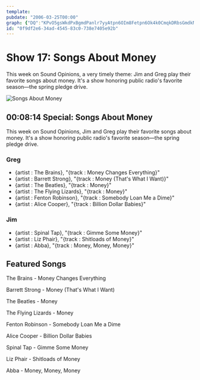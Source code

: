 ```yaml
---
template: 
pubdate: "2006-03-25T00:00"
graph: {"DQ":"KPvO5gsWkdPxBgmdPanlr7yyAtpn6OIm8Fetpn6Ok4k0CmqkDRbsGmdkNm9NHByIhdQdtSVjtkUfi6oAKHSvTf3Edf"}
id: "0f9df2e6-34ad-4545-83c0-738e7405e92b"
---
```






# Show 17: Songs About Money

This week on Sound Opinions, a very timely theme: Jim and Greg play their favorite songs about money. It's a show honoring public radio's favorite season—the spring pledge drive.

![Songs About Money](https://static.soundopinions.org/images/2006/songsaboutmoney.jpg)



## 00:08:14 Special: Songs About Money

This week on Sound Opinions, Jim and Greg play their favorite songs about money. It's a show honoring public radio's favorite season—the spring pledge drive.


### Greg

- {artist : The Brains}, "{track : Money Changes Everything}"
- {artist : Barrett Strong}, "{track : Money (That's What I Want)}"
- {artist : The Beatles}, "{track : Money}"
- {artist : The Flying Lizards}, "{track : Money}"
- {artist : Fenton Robinson}, "{track : Somebody Loan Me a Dime}"
- {artist : Alice Cooper}, "{track : Billion Dollar Babies}"


### Jim

- {artist : Spinal Tap}, "{track : Gimme Some Money}"
- {artist : Liz Phair}, "{track : Shitloads of Money}"
- {artist : Abba}, "{track : Money, Money, Money}"



## Featured Songs

The Brains - Money Changes Everything

Barrett Strong - Money (That's What I Want)

The Beatles - Money

The Flying Lizards - Money

Fenton Robinson - Somebody Loan Me a Dime

Alice Cooper - Billion Dollar Babies

Spinal Tap - Gimme Some Money

Liz Phair - Shitloads of Money

Abba - Money, Money, Money